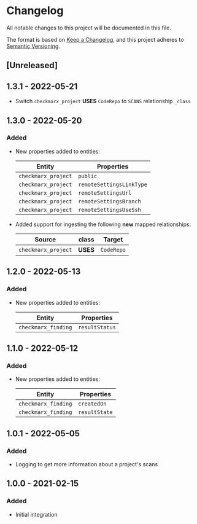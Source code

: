 # Changelog

All notable changes to this project will be documented in this file.

The format is based on [Keep a Changelog](https://keepachangelog.com/en/1.0.0/),
and this project adheres to
[Semantic Versioning](https://semver.org/spec/v2.0.0.html).

## [Unreleased]

## 1.3.1 - 2022-05-21

- Switch `checkmarx_project` **USES** `CodeRepo` to `SCANS` relationship
  `_class`

## 1.3.0 - 2022-05-20

### Added

- New properties added to entities:

  | Entity              | Properties               |
  | ------------------- | ------------------------ |
  | `checkmarx_project` | `public`                 |
  | `checkmarx_project` | `remoteSettingsLinkType` |
  | `checkmarx_project` | `remoteSettingsUrl`      |
  | `checkmarx_project` | `remoteSettingsBranch`   |
  | `checkmarx_project` | `remoteSettingsUseSsh`   |

- Added support for ingesting the following **new** mapped relationships:

  | Source              | class    | Target     |
  | ------------------- | -------- | ---------- |
  | `checkmarx_project` | **USES** | `CodeRepo` |

## 1.2.0 - 2022-05-13

### Added

- New properties added to entities:

  | Entity              | Properties     |
  | ------------------- | -------------- |
  | `checkmarx_finding` | `resultStatus` |

## 1.1.0 - 2022-05-12

### Added

- New properties added to entities:

  | Entity              | Properties    |
  | ------------------- | ------------- |
  | `checkmarx_finding` | `createdOn`   |
  | `checkmarx_finding` | `resultState` |

## 1.0.1 - 2022-05-05

### Added

- Logging to get more information about a project's scans

## 1.0.0 - 2021-02-15

### Added

- Initial integration
